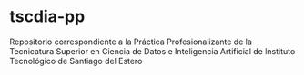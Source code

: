 # tscdia-pp
Repositorio correspondiente a la Práctica Profesionalizante de la Tecnicatura Superior en Ciencia de Datos e Inteligencia Artificial de lnstituto Tecnológico de Santiago del Estero
